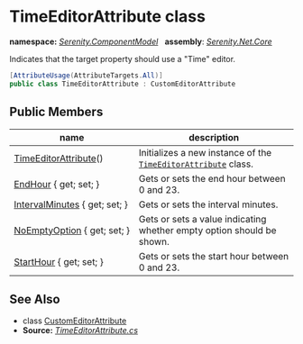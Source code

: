 # TimeEditorAttribute class
**namespace:** *[Serenity.ComponentModel](../README.md#serenity.componentmodel-namespace)*   **assembly**: *[Serenity.Net.Core](../README.md)*

Indicates that the target property should use a "Time" editor.

```csharp
[AttributeUsage(AttributeTargets.All)]
public class TimeEditorAttribute : CustomEditorAttribute
```

## Public Members

| name | description |
| --- | --- |
| [TimeEditorAttribute](TimeEditorAttribute/TimeEditorAttribute.md)() | Initializes a new instance of the [`TimeEditorAttribute`](TimeEditorAttribute.md) class. |
| [EndHour](TimeEditorAttribute/EndHour.md) { get; set; } | Gets or sets the end hour between 0 and 23. |
| [IntervalMinutes](TimeEditorAttribute/IntervalMinutes.md) { get; set; } | Gets or sets the interval minutes. |
| [NoEmptyOption](TimeEditorAttribute/NoEmptyOption.md) { get; set; } | Gets or sets a value indicating whether empty option should be shown. |
| [StartHour](TimeEditorAttribute/StartHour.md) { get; set; } | Gets or sets the start hour between 0 and 23. |

## See Also

* class [CustomEditorAttribute](CustomEditorAttribute.md)
* **Source:** *[TimeEditorAttribute.cs](https://github.com/serenity-is/Serenity/blob/master/src/Serenity.Net.Core/ComponentModel/PropertyGrid/EditorTypes/TimeEditorAttribute.cs)*